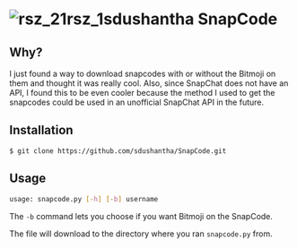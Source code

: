 # ![rsz_21rsz_1sdushantha](https://user-images.githubusercontent.com/27065646/35917016-c85127f8-0c0c-11e8-8792-4bda0f8b232e.png) SnapCode

## Why?
I just found a way to download snapcodes with or without the Bitmoji on them and thought it was really cool. Also, since SnapChat does not have an API, I found this to be even cooler because the method I used to get the snapcodes could be used in an unofficial SnapChat API in the future.

## Installation
```
$ git clone https://github.com/sdushantha/SnapCode.git
```
## Usage
```bash
usage: snapcode.py [-h] [-b] username
```
The ```-b``` command lets you choose if you want Bitmoji on the SnapCode.

The file will download to the directory where you ran ```snapcode.py``` from.
